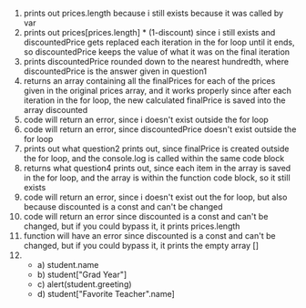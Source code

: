 1. prints out prices.length because i still exists because it was called by var
2. prints out prices[prices.length] * (1-discount) since i still exists and discountedPrice gets replaced each iteration in the for loop until it ends, so discountedPrice keeps the value of what it was on the final iteration
3. prints discountedPrice rounded down to the nearest hundredth, where discountedPrice is the answer given in question1
4. returns an array containing all the finalPrices for each of the prices given in the original prices array, and it works properly since after each iteration in the for loop, the new calculated finalPrice is saved into the array discounted
5. code will return an error, since i doesn't exist outside the for loop
6. code will return an error, since discountedPrice doesn't exist outside the for loop
7. prints out what question2 prints out, since finalPrice is created outside the for loop, and the console.log is called within the same code block
8. returns what question4 prints out, since each item in the array is saved in the for loop, and the array is within the function code block, so it still exists
9. code will return an error, since i doesn't exist out the for loop, but also because discounted is a const and can't be changed
10. code will return an error since discounted is a const and can't be changed, but if you could bypass it, it prints prices.length
11. function will have an error since discounted is a const and can't be changed, but if you could bypass it, it prints the empty array []
12. - a) student.name
    - b) student["Grad Year"]
    - c) alert(student.greeting)
    - d) student["Favorite Teacher".name]
